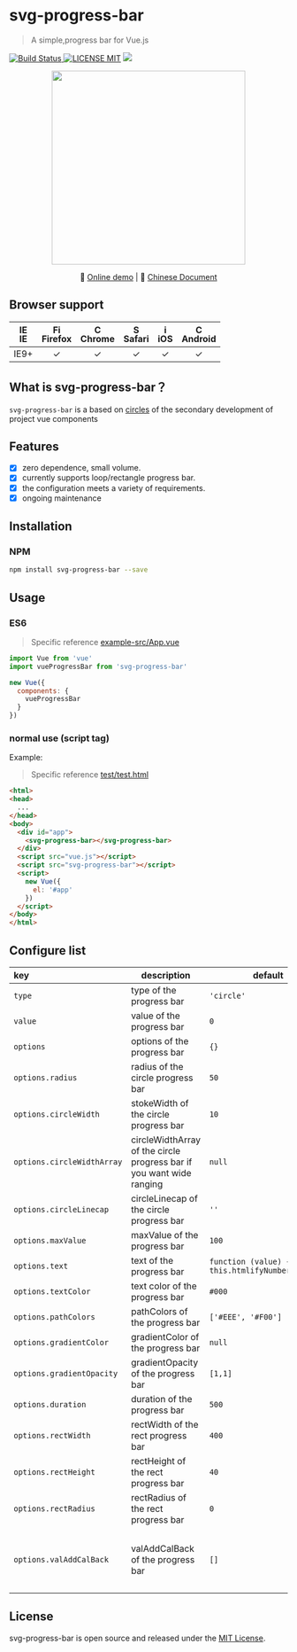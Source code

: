 # svg-progress-bar
> A simple,progress bar for Vue.js

[![Build Status](https://img.shields.io/appveyor/ci/gruntjs/grunt/master.svg) ![LICENSE MIT](https://img.shields.io/npm/l/express.svg)](https://www.npmjs.com/package/svg-progress-bar) ![](https://img.shields.io/npm/v/svg-progress-bar.svg)
                                         
<p align="center">
    <img src="https://ss1.bdstatic.com/70cFvXSh_Q1YnxGkpoWK1HF6hhy/it/u=2176389216,1520905711&fm=27&gp=0.jpg" width="350"/>
</p>                                          
<p align="center">
    📘 <a href="https://chenxuan0000.github.io/svg-progress-bar/" target="_blank">Online demo</a> |
    🌾 <a href="./document/README.md">Chinese Document</a>
</p>

## Browser support
| [<img src="https://raw.githubusercontent.com/godban/browsers-support-badges/master/src/images/edge.png" alt="IE" width="16px" height="16px" />](http://godban.github.io/browsers-support-badges/)</br>IE | [<img src="https://raw.githubusercontent.com/godban/browsers-support-badges/master/src/images/firefox.png" alt="Firefox" width="16px" height="16px" />](http://godban.github.io/browsers-support-badges/)</br>Firefox | [<img src="https://raw.githubusercontent.com/godban/browsers-support-badges/master/src/images/chrome.png" alt="Chrome" width="16px" height="16px" />](http://godban.github.io/browsers-support-badges/)</br>Chrome | [<img src="https://raw.githubusercontent.com/godban/browsers-support-badges/master/src/images/safari.png" alt="Safari" width="16px" height="16px" />](http://godban.github.io/browsers-support-badges/)</br>Safari | [<img src="https://raw.githubusercontent.com/godban/browsers-support-badges/master/src/images/safari-ios.png" alt="iOS Safari" width="16px" height="16px" />](http://godban.github.io/browsers-support-badges/)</br>iOS | [<img src="https://raw.githubusercontent.com/godban/browsers-support-badges/master/src/images/chrome-android.png" alt="Chrome for Android" width="16px" height="16px" />](http://godban.github.io/browsers-support-badges/)</br>Android |
|:---------:|:---------:|:---------:|:---------:|:---------:|:---------:|
| IE9+ | &check;| &check; | &check; | &check; | &check; | &check;

## What is svg-progress-bar？
`svg-progress-bar` is a based on [circles](https://github.com/lugolabs/circles) of the secondary development of project vue components

## Features
* [x] zero dependence, small volume.
* [x] currently supports loop/rectangle progress bar.
* [x] the configuration meets a variety of requirements.
* [x] ongoing maintenance

## Installation

### NPM

```bash
npm install svg-progress-bar --save
```

## Usage
### ES6
> Specific reference [example-src/App.vue](https://github.com/chenxuan0000/svg-progress-bar/blob/master/examples-src/App.vue)

```js
import Vue from 'vue'
import vueProgressBar from 'svg-progress-bar'

new Vue({
  components: {
    vueProgressBar
  }
})
```

### normal use (script tag)

Example:
> Specific reference [test/test.html](https://github.com/chenxuan0000/svg-progress-bar/blob/master/test/test.html)
```html
<html>
<head>
  ...
</head>
<body>
  <div id="app">
    <svg-progress-bar></svg-progress-bar>
  </div>
  <script src="vue.js"></script>
  <script src="svg-progress-bar"></script>
  <script>
    new Vue({
      el: '#app'
    })
  </script>
</body>
</html>
```

## Configure list
|key|description|default|val|
|:---|---|---|---|
|`type`|type of the progress bar|`'circle'`|`'circle'` `'rect'`|
|`value`|value of the progress bar|`0`|`Number` `String`|
|`options`|options of the progress bar|`{}`|`Object`|
|`options.radius`|radius of the circle progress bar|`50`|`Number`|
|`options.circleWidth`|stokeWidth of the circle progress bar|`10`|`Number`|
|`options.circleWidthArray`|circleWidthArray of the circle progress bar if you want wide ranging|`null`|`Array`|
|`options.circleLinecap`|circleLinecap of the circle progress bar|`''`|`'round',''`|
|`options.maxValue`|maxValue of the progress bar|`100`|`Number`|
|`options.text`|text of the progress bar|`function (value) {return this.htmlifyNumber(value)}`|`Function`|
|`options.textColor`|text color of the progress bar|`#000`|`color`|
|`options.pathColors`|pathColors of the progress bar|`['#EEE', '#F00']`|`Array`|
|`options.gradientColor`|gradientColor of the progress bar|`null`|`Array`|
|`options.gradientOpacity`|gradientOpacity of the progress bar|`[1,1]`|`Array`|
|`options.duration`|duration of the progress bar|`500`|`Number`|
|`options.rectWidth`|rectWidth of the rect progress bar|`400`|`Number`|
|`options.rectHeight`|rectHeight of the rect progress bar|`40`|`Number`|
|`options.rectRadius`|rectRadius of the rect progress bar|`0`|`Number`|
|`options.valAddCalBack`|valAddCalBack of the progress bar|`[]`|`[{value: 20,func: () => {this.dotValArr.per20 = 20}},{value: 40,func: () => {this.dotValArr.per40 = 40}}]`|


## License
svg-progress-bar is open source and released under the [MIT License](LICENSE).